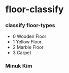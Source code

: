# floor-classify

### classify floor-types
- 0 Wooden Floor
- 1 Yellow Floor
- 2 Marble Floor
- 3 Carpet

### Minuk Kim

